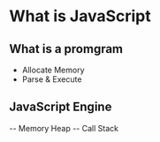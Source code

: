 # What is JavaScript
## What is a promgram
- Allocate Memory
- Parse & Execute 

## JavaScript Engine
-- Memory Heap
-- Call Stack